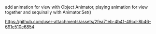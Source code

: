 add animation for view with Object Animator, playing animation for view together and sequinally with Animator.Set()




https://github.com/user-attachments/assets/2fea71eb-4b41-49cd-8b46-691e510c6854

